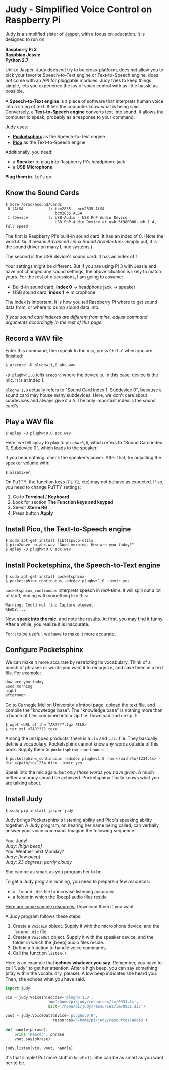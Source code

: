 # Judy - Simplified Voice Control on Raspberry Pi

Judy is a simplified sister of [Jasper](http://jasperproject.github.io/),
with a focus on education. It is designed to run on:

**Raspberry Pi 3**  
**Raspbian Jessie**  
**Python 2.7**  

Unlike Jasper, Judy does *not* try to be cross-platform, does *not* allow you to
pick your favorite Speech-to-Text engine or Text-to-Speech engine, does *not*
come with an API for pluggable modules. Judy tries to keep things simple, lets
you experience the joy of voice control with as little hassle as possible.

A **Speech-to-Text engine** is a piece of software that interprets human voice into
a string of text. It lets the computer know what is being said. Conversely,
a **Text-to-Speech engine** converts text into sound. It allows the computer to
speak, probably as a response to your command.

Judy uses:

- **[Pocketsphinx](http://cmusphinx.sourceforge.net/)** as the Speech-to-Text engine
- **[Pico](https://github.com/DougGore/picopi)** as the Text-to-Speech engine

Additionally, you need:

- a **Speaker** to plug into Raspberry Pi's headphone jack
- a **USB Microphone**

**Plug them in.** Let's go.

## Know the Sound Cards

```
$ more /proc/asound/cards
 0 [ALSA           ]: bcm2835 - bcm2835 ALSA
                      bcm2835 ALSA
 1 [Device         ]: USB-Audio - USB PnP Audio Device
                      USB PnP Audio Device at usb-3f980000.usb-1.4, full speed
```

The first is Raspberry Pi's built-in sound card. It has an index of 0. (Note
the word `ALSA`. It means *Advanced Linux Sound Architecture*. Simply put, it
is the sound driver on many Linux systems.)

The second is the USB device's sound card. It has an index of 1.

Your settings might be different. But if you are using Pi 3 with Jessie and have
not changed any sound settings, the above situation is likely to match yours.
For the rest of discussions, I am going to assume:

- Build-in sound card, **index 0** → headphone jack → speaker
- USB sound card, **index 1** → microphone

The index is important. It is how you tell Raspberry Pi where to get sound data
from, or where to dump sound data into.

*If your sound card indexes are different from mine, adjust command arguments
accordingly in the rest of this page.*

## Record a WAV file

Enter this command, then speak to the mic, press `Ctrl-C` when you are
finished:

```
$ arecord -D plughw:1,0 abc.wav
```

`-D plughw:1,0` tells `arecord` where the device is. In this case, device is
the mic. It is at index 1.

`plughw:1,0` actually refers to "Sound Card index 1, Subdevice 0", because a
sound card may house many subdevices. Here, we don't care about subdevices and
always give it a `0`. The only important index is the sound card's.

## Play a WAV file

```
$ aplay -D plughw:0,0 abc.wav
```

Here, we tell `aplay` to play to `plughw:0,0`, which refers to "Sound Card index 0,
Subdevice 0", which leads to the speaker.

If you hear nothing, check the speaker's power. After that, try adjusting the
speaker volume with:

```
$ alsamixer
```

On PuTTY, the function keys (`F1`, `F2`, etc) may not behave as expected. If so,
you need to change PuTTY settings:

1. Go to **Terminal** / **Keyboard**
2. Look for section **The Function keys and keypad**
3. Select **Xterm R6**
4. Press button **Apply**

## Install Pico, the Text-to-Speech engine

```
$ sudo apt-get install libttspico-utils
$ pico2wave -w abc.wav "Good morning. How are you today?"
$ aplay -D plughw:0,0 abc.wav
```

## Install Pocketsphinx, the Speech-to-Text engine

```
$ sudo apt-get install pocketsphinx
$ pocketsphinx_continuous -adcdev plughw:1,0 -inmic yes
```

`pocketsphinx_continuous` interprets speech in *real-time*. It will spill out
a lot of stuff, ending with something like this:

```
Warning: Could not find Capture element
READY....
```

Now, **speak into the mic**, and note the results. At first, you may find it
funny. After a while, you realize it is inaccurate.

For it to be useful, we have to make it more accurate.

## Configure Pocketsphinx

We can make it more accurate by restricting its vocabulary. Think of a bunch of
phrases or words you want it to recognize, and save them in a text file.
For example:
```
How are you today
Good morning
night
afternoon
```

Go to Carnegie Mellon University's [lmtool page](http://www.speech.cs.cmu.edu/tools/lmtool-new.html),
upload the text file, and compile the "knowledge base". The "knowledge base" is
nothing more than a bunch of files combined into a zip file. Download and unzip
it:

```
$ wget <URL of the TAR????.tgz FILE>
$ tar zxf <TAR????.tgz>
```

Among the unzipped products, there is a `.lm` and `.dic` file. They basically
define a vocabulary. Pocketsphinx cannot know any words outside of this book.
Supply them to `pocketsphinx_continuous`:

```
$ pocketsphinx_continuous -adcdev plughw:1,0 -lm </path/to/1234.lm> -dic </path/to/1234.dic> -inmic yes
```

Speak into the mic again, but *only those words you have given*. A much better
accuracy should be achieved. Pocketsphinx finally knows what you are talking
about.

## Install Judy

```
$ sudo pip install jasper-judy
```

Judy brings Pocketsphinx's listening ability and Pico's speaking ability
together. A Judy program, on hearing her name being called, can verbally answer
your voice command. Imagine the following sequence:

You: Judy!  
*Judy: [high beep]*  
You: Weather next Monday?  
*Judy: [low beep]*  
*Judy: 23 degrees, partly cloudy*  

She can be as smart as you program her to be.

To get a Judy program running, you need to prepare a few *resources*:

- a `.lm` and `.dic` file to increase listening accuracy
- a folder in which the [beep] audio files reside

[Here are some sample resources.](https://github.com/nickoala/judy/tree/master/resources)
Download them if you want.

A Judy program follows these steps:

1. Create a `VoiceIn` object. Supply it with the microphone device,
and the `.lm` and `.dic` file.
2. Create a `VoiceOut` object. Supply it with the speaker device, and the folder
in which the [beep] audio files reside.
3. Define a function to handle voice commands.
4. Call the function `listen()`.

Here is an example that **echoes whatever you say**. Remember, you have to call
"Judy" to get her attention. After a high beep, you can say something (stay
within the vocabulary, please). A low beep indicates she heard you.
Then, she echoes what you have said.

```python
import judy

vin = judy.VoiceIn(adcdev='plughw:1,0',
                   lm='/home/pi/judy/resources/lm/0931.lm',
                   dict='/home/pi/judy/resources/lm/0931.dic')

vout = judy.VoiceOut(device='plughw:0,0',
                     resources='/home/pi/judy/resources/audio')

def handle(phrase):
    print 'Heard:', phrase
    vout.say(phrase)

judy.listen(vin, vout, handle)
```

It's that simple! Put more stuff in `handle()`. She can be as smart as you want
her to be.
